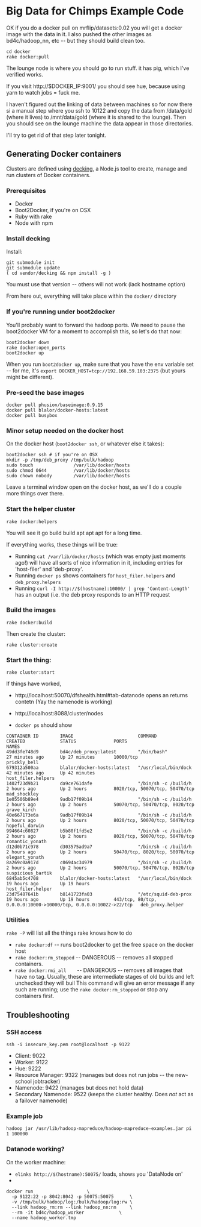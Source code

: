 # Big Data for Chimps Example Code

OK if you do a docker pull on mrflip/datasets:0.02 you will get a docker image with the data in it. I also pushed the other images as bd4c/hadoop_nn, etc -- but they should build clean too.

```
cd docker
rake docker:pull
```

The lounge node is where you should go to run stuff. it has pig, which I've verified works.

If you visit http://$DOCKER_IP:9001/ you should see hue, because using yarn to watch jobs = fuck me.

I haven't figured out the linking of data between machines so for now there si a manual step where you ssh to 10122 and copy the data from /data/gold (where it lives) to /mnt/data/gold (where it is shared to the lounge). Then you should see on the lounge machine the data appear in those directories.

I'll try to get rid of that step later tonight.

## Generating Docker containers


Clusters are defined using [decking](http://decking.io), a Node.js tool to create, manage and run clusters of Docker containers.

### Prerequisites

* Docker
* Boot2Docker, if you're on OSX
* Ruby with rake
* Node with npm

### Install decking



Install:

```
git submodule init
git submodule update
( cd vendor/decking && npm install -g )
```

You must use that version -- others will not work (lack hostname option)

From here out, everything will take place within the `docker/` directory

### If you're running under boot2docker

You'll probably want to forward the hadoop ports. We need to pause the boot2docker VM for a moment to accomplish this, so let's do that now:

```
boot2docker down
rake docker:open_ports
boot2docker up
```

When you run `boot2docker up`, make sure that you have the env variable set -- for me, it's `export DOCKER_HOST=tcp://192.168.59.103:2375` (but yours might be different).

### Pre-seed the base images

```
docker pull phusion/baseimage:0.9.15
docker pull blalor/docker-hosts:latest
docker pull busybox
```

### Minor setup needed on the docker host

On the docker host (`boot2docker ssh`, or whatever else it takes):

```
boot2docker ssh # if you're on OSX
mkdir -p /tmp/deb_proxy /tmp/bulk/hadoop
sudo touch               /var/lib/docker/hosts
sudo chmod 0644          /var/lib/docker/hosts
sudo chown nobody        /var/lib/docker/hosts
```

Leave a terminal window open on the docker host, as we'll do a couple more things over there.

### Start the helper cluster

```
rake docker:helpers
```

You will see it go build build apt apt apt for a long time.

If everything works, these things will be true:

* Running `cat /var/lib/docker/hosts` (which was empty just moments ago!) will have all sorts of nice information in it, including entries for 'host-filer' and 'deb-proxy'.
* Running `docker ps` shows containers for `host_filer.helpers` and `deb_proxy.helpers`
* Running `curl -I http://$(hostname):10000/ | grep 'Content-Length'` has an output (i.e. the deb proxy responds to an HTTP request

### Build the images

```
rake docker:build
```

Then create the cluster:

```
rake cluster:create
```

### Start the thing:

```
rake cluster:start
```

If things have worked,

* http://localhost:50070/dfshealth.html#tab-datanode opens an returns contetn (Yay the namenode is working)
* http://localhost:8088/cluster/nodes

* `docker ps` should show

```
CONTAINER ID        IMAGE                        COMMAND                CREATED             STATUS              PORTS                                                              NAMES
49dd3fe748d9        bd4c/deb_proxy:latest        "/bin/bash"            27 minutes ago      Up 27 minutes       10000/tcp                                                          prickly_bell         
679312a500aa        blalor/docker-hosts:latest   "/usr/local/bin/dock   42 minutes ago      Up 42 minutes                                                                          host_filer.helpers   
1402f23d9b21        da9ce761dafe                 "/bin/sh -c /build/h   2 hours ago         Up 2 hours          8020/tcp, 50070/tcp, 50470/tcp                                     mad_shockley         
1e05506b89e4        9adb17f09b14                 "/bin/sh -c /build/h   2 hours ago         Up 2 hours          50070/tcp, 50470/tcp, 8020/tcp                                     grave_kirch          
40e667173e6a        9adb17f09b14                 "/bin/sh -c /build/h   2 hours ago         Up 2 hours          8020/tcp, 50070/tcp, 50470/tcp                                     hopeful_darwin       
994664c60827        b5b80f1fd5e2                 "/bin/sh -c /build/h   2 hours ago         Up 2 hours          8020/tcp, 50070/tcp, 50470/tcp                                     romantic_yonath      
d12d0b71c978        d303575ad9a7                 "/bin/sh -c /build/h   2 hours ago         Up 2 hours          50470/tcp, 8020/tcp, 50070/tcp                                     elegant_yonath       
8a269c0a917d        c0694ac34979                 "/bin/sh -c /build/h   2 hours ago         Up 2 hours          50070/tcp, 50470/tcp, 8020/tcp                                     suspicious_bartik    
6845ab5c4708        blalor/docker-hosts:latest   "/usr/local/bin/dock   19 hours ago        Up 19 hours                                                                            host_filer.helper    
23d75487641b        b8141723fa03                 "/etc/squid-deb-prox   19 hours ago        Up 19 hours         443/tcp, 80/tcp, 0.0.0.0:10000->10000/tcp, 0.0.0.0:10022->22/tcp   deb_proxy.helper
```


### Utilities

`rake -P` will list all the things rake knows how to do

* `rake docker:df`         -- runs boot2docker to get the free space on the docker host
* `rake docker:rm_stopped` -- DANGEROUS -- removes all stopped containers. 
* `rake docker:rmi_all    `-- DANGEROUS -- removes all images that have no tag. Usually, these are intermediate stages of old builds and left unchecked they will buil This command will give an error message if any such are running; use the `rake docker:rm_stopped` or stop any containers first.


## Troubleshooting

### SSH access

```
ssh -i insecure_key.pem root@localhost -p 9122
```

* Client:	      9022
* Worker:	      9122
* Hue:		      9222
* Resource Manager:   9322 (manages but does not run jobs -- the new-school jobtracker)
* Namenode:	      9422 (manages but does not hold data)
* Secondary Namenode: 9522 (keeps the cluster healthy. Does *not* act as a failover namenode)


### Example job

```
hadoop jar /usr/lib/hadoop-mapreduce/hadoop-mapreduce-examples.jar pi 1 100000
```

### Datanode working?

On the worker machine:

* `elinks http://$(hostname):50075/` loads, shows you 'DataNode on'
* 


```
docker run				      \
  -p 9122:22 -p 8042:8042 -p 50075:50075      \
  -v /tmp/bulk/hadoop/log:/bulk/hadoop/log:rw \
  --link hadoop_rm:rm --link hadoop_nn:nn     \
  --rm -it bd4c/hadoop_worker		      \
  --name hadoop_worker.tmp
  
```
